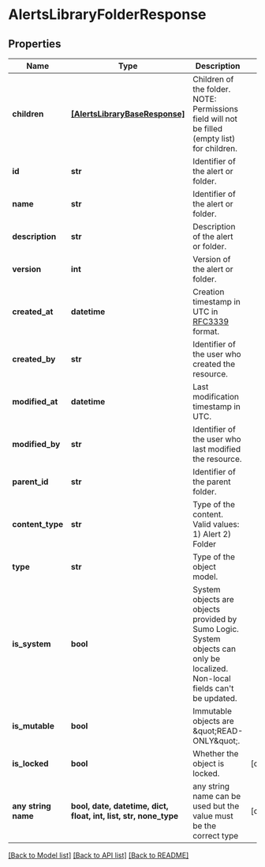 # AlertsLibraryFolderResponse


## Properties
Name | Type | Description | Notes
------------ | ------------- | ------------- | -------------
**children** | [**[AlertsLibraryBaseResponse]**](AlertsLibraryBaseResponse.md) | Children of the folder. NOTE: Permissions field will not be filled (empty list) for children. | 
**id** | **str** | Identifier of the alert or folder. | 
**name** | **str** | Identifier of the alert or folder. | 
**description** | **str** | Description of the alert or folder. | 
**version** | **int** | Version of the alert or folder. | 
**created_at** | **datetime** | Creation timestamp in UTC in [RFC3339](https://tools.ietf.org/html/rfc3339) format. | 
**created_by** | **str** | Identifier of the user who created the resource. | 
**modified_at** | **datetime** | Last modification timestamp in UTC. | 
**modified_by** | **str** | Identifier of the user who last modified the resource. | 
**parent_id** | **str** | Identifier of the parent folder. | 
**content_type** | **str** | Type of the content. Valid values:   1) Alert   2) Folder | 
**type** | **str** | Type of the object model. | 
**is_system** | **bool** | System objects are objects provided by Sumo Logic. System objects can only be localized. Non-local fields can&#39;t be updated. | 
**is_mutable** | **bool** | Immutable objects are \&quot;READ-ONLY\&quot;. | 
**is_locked** | **bool** | Whether the object is locked. | [optional] 
**any string name** | **bool, date, datetime, dict, float, int, list, str, none_type** | any string name can be used but the value must be the correct type | [optional]

[[Back to Model list]](../README.md#documentation-for-models) [[Back to API list]](../README.md#documentation-for-api-endpoints) [[Back to README]](../README.md)


